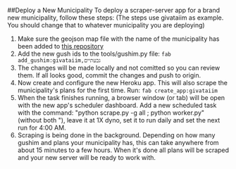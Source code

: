 ##Deploy a New Municipality
To deploy a scraper-server app for a brand new municipality, follow these steps:
(The steps use givataiim as example. You should change that to whatever
municipality you are deploying)
1. Make sure the geojson map file with the name of the municipality has 
   been added to [this repository](http://github.com/niryariv/israel_gushim)
2. Add the new gush ids to the tools/gushim.py file:
   `fab add_gushim:givataiim,גבעתיים`
3. The changes will be made locally and not comitted so you can review them.
   If all looks good, commit the changes and push to origin.
4. Now create and configure the new Heroku app. This will also scrape the 
   municipality's plans for the first time. Run:
   `fab create_app:givataiim`
5. When the task finishes running, a browser window (or tab) will be open with 
   the new app's scheduler dashboard. Add a new scheduled task with the 
   command: "python scrape.py -g all ; python worker.py" (without both "), 
   leave it at 1X dyno, set it to run daily and set the next run for 4:00 AM.
6. Scraping is being done in the background. Depending on how many gushim and 
   plans your municipality has, this can take anywhere from about 15 minutes 
   to a few hours. When it's done all plans will be scraped and your new server 
   will be ready to work with.
